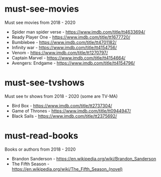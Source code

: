 # must-see-movies
Must see movies from 2018 - 2020

* Spider man spider verse - https://www.imdb.com/title/tt4633694/
* Ready Player One - https://www.imdb.com/title/tt1677720/
* Bumblebee - https://www.imdb.com/title/tt4701182/
* Infinity war - https://www.imdb.com/title/tt4154756/
* Venom - https://www.imdb.com/title/tt1270797/
* Captain Marvel - https://www.imdb.com/title/tt4154664/
* Avengers: Endgame - https://www.imdb.com/title/tt4154796/

# must-see-tvshows
Must see tv shows from 2018 - 2020 (some are TV-MA)

* Bird Box - https://www.imdb.com/title/tt2737304/
* Game of Thrones - https://www.imdb.com/title/tt0944947/
* Black Sails - https://www.imdb.com/title/tt2375692/

# must-read-books
Books or authors from 2018 - 2020

* Brandon Sanderson - https://en.wikipedia.org/wiki/Brandon_Sanderson
* The Fifth Season - https://en.wikipedia.org/wiki/The_Fifth_Season_(novel)
